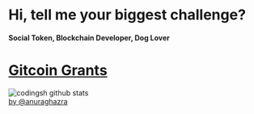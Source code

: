 
# Hi, tell me your biggest challenge?
#### Social Token, Blockchain Developer, Dog Lover

# [Gitcoin Grants](https://gitcoin.co/grants/646/gitcoin-developer-grant-codignsh)

![codingsh github stats](https://github-readme-stats.vercel.app/api?username=developerfred)
<br>
[by @anuraghazra](https://github.com/anuraghazra/github-readme-stats)

